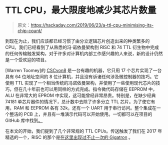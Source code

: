 # TTL CPU，最大限度地减少其芯片数量

> 原文：<https://hackaday.com/2019/06/23/a-ttl-cpu-minimising-its-chip-count/>

到现在为止，我们应该都已经习惯了由分立逻辑芯片创造出来的种类繁多的 CPU。我们已经看到了从熟悉的冯·诺依曼架构到 RISC 和 74 TTL 衍生物中完成的任何传输触发架构，对于许多对计算机内部工作感兴趣的人来说，新的设计仍然是一个受欢迎的项目。

[Warren Toomey]的 [CSCvon8](https://hackaday.io/project/165950-cscvon8-an-8-bit-ttl-cpu) 是一台有趣的机器，它只用 17 个芯片实现了一台具有 64 位地址空间的 8 位计算机，并且没有诉诸任何涉及微控制器的技巧。它使用 TTL 实现了一个相当传统的冯诺依曼架构，并使用了一些使用现代芯片的技巧，但在几十年前也可以用同样的方式完成。指令微代码存储在 EEPROM 中，ALU 在非常大的 EPROM 中实现，这可能曾经非常昂贵。特别是，在缺少经典 74181 单芯片器件的情况下，总计数中去除了许多分立 TTL 芯片。为了使它有用，RAM 和 EEPROM 各有 32k，还有一个 UART 用于串行访问。整个集成在一个整洁的 PCB 上，并且有一堆演示代码可以开始使用。一切都可以在项目的 GitHub 库中找到[。](https://github.com/DoctorWkt/CSCvon8)

在本文的开始，我们提到了几个非常规的 TTL CPUs。传送触发了我们在 2017 年精选的一个，RISC 的那个是[在这里出现过不止一次的 Gigatron](https://hackaday.com/2019/03/25/how-the-gigatron-ttl-microcomputer-works/) 。